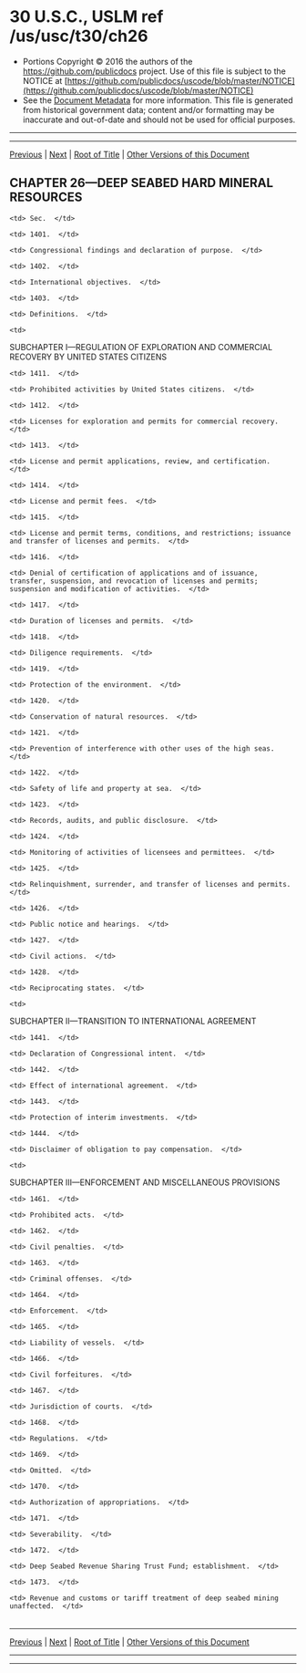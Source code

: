 ---
---

# 30 U.S.C., USLM ref /us/usc/t30/ch26

* Portions Copyright © 2016 the authors of the https://github.com/publicdocs project.
  Use of this file is subject to the NOTICE at [https://github.com/publicdocs/uscode/blob/master/NOTICE](https://github.com/publicdocs/uscode/blob/master/NOTICE)
* See the [Document Metadata](././../../../..//README.md) for more information.
  This file is generated from historical government data; content and/or formatting may be inaccurate and out-of-date and should not be used for official purposes.

----------
----------

[Previous](./../../../..//us/usc/t30/ch25/schIX/m__us_usc_t30_s1328.md) | [Next](./../../../..//us/usc/t30/ch26/m__us_usc_t30_s1401.md) | [Root of Title](./../../../../) | [Other Versions of this Document](https://publicdocs.github.io/go/links?ns=uslm&ref=%2Fus%2Fusc%2Ft30%2Fch26)

## CHAPTER 26—DEEP SEABED HARD MINERAL RESOURCES

<table>

  <tr>

    <td> Sec.  </td>

  </tr>

  <tr>

    <td> 1401.  </td>

    <td> Congressional findings and declaration of purpose.  </td>

  </tr>

  <tr>

    <td> 1402.  </td>

    <td> International objectives.  </td>

  </tr>

  <tr>

    <td> 1403.  </td>

    <td> Definitions.  </td>

  </tr>

  <tr>

    <td> 

SUBCHAPTER I—REGULATION OF EXPLORATION AND COMMERCIAL RECOVERY BY UNITED STATES CITIZENS  </td>

  </tr>

  <tr>

    <td> 1411.  </td>

    <td> Prohibited activities by United States citizens.  </td>

  </tr>

  <tr>

    <td> 1412.  </td>

    <td> Licenses for exploration and permits for commercial recovery.  </td>

  </tr>

  <tr>

    <td> 1413.  </td>

    <td> License and permit applications, review, and certification.  </td>

  </tr>

  <tr>

    <td> 1414.  </td>

    <td> License and permit fees.  </td>

  </tr>

  <tr>

    <td> 1415.  </td>

    <td> License and permit terms, conditions, and restrictions; issuance and transfer of licenses and permits.  </td>

  </tr>

  <tr>

    <td> 1416.  </td>

    <td> Denial of certification of applications and of issuance, transfer, suspension, and revocation of licenses and permits; suspension and modification of activities.  </td>

  </tr>

  <tr>

    <td> 1417.  </td>

    <td> Duration of licenses and permits.  </td>

  </tr>

  <tr>

    <td> 1418.  </td>

    <td> Diligence requirements.  </td>

  </tr>

  <tr>

    <td> 1419.  </td>

    <td> Protection of the environment.  </td>

  </tr>

  <tr>

    <td> 1420.  </td>

    <td> Conservation of natural resources.  </td>

  </tr>

  <tr>

    <td> 1421.  </td>

    <td> Prevention of interference with other uses of the high seas.  </td>

  </tr>

  <tr>

    <td> 1422.  </td>

    <td> Safety of life and property at sea.  </td>

  </tr>

  <tr>

    <td> 1423.  </td>

    <td> Records, audits, and public disclosure.  </td>

  </tr>

  <tr>

    <td> 1424.  </td>

    <td> Monitoring of activities of licensees and permittees.  </td>

  </tr>

  <tr>

    <td> 1425.  </td>

    <td> Relinquishment, surrender, and transfer of licenses and permits.  </td>

  </tr>

  <tr>

    <td> 1426.  </td>

    <td> Public notice and hearings.  </td>

  </tr>

  <tr>

    <td> 1427.  </td>

    <td> Civil actions.  </td>

  </tr>

  <tr>

    <td> 1428.  </td>

    <td> Reciprocating states.  </td>

  </tr>

  <tr>

    <td> 

SUBCHAPTER II—TRANSITION TO INTERNATIONAL AGREEMENT  </td>

  </tr>

  <tr>

    <td> 1441.  </td>

    <td> Declaration of Congressional intent.  </td>

  </tr>

  <tr>

    <td> 1442.  </td>

    <td> Effect of international agreement.  </td>

  </tr>

  <tr>

    <td> 1443.  </td>

    <td> Protection of interim investments.  </td>

  </tr>

  <tr>

    <td> 1444.  </td>

    <td> Disclaimer of obligation to pay compensation.  </td>

  </tr>

  <tr>

    <td> 

SUBCHAPTER III—ENFORCEMENT AND MISCELLANEOUS PROVISIONS  </td>

  </tr>

  <tr>

    <td> 1461.  </td>

    <td> Prohibited acts.  </td>

  </tr>

  <tr>

    <td> 1462.  </td>

    <td> Civil penalties.  </td>

  </tr>

  <tr>

    <td> 1463.  </td>

    <td> Criminal offenses.  </td>

  </tr>

  <tr>

    <td> 1464.  </td>

    <td> Enforcement.  </td>

  </tr>

  <tr>

    <td> 1465.  </td>

    <td> Liability of vessels.  </td>

  </tr>

  <tr>

    <td> 1466.  </td>

    <td> Civil forfeitures.  </td>

  </tr>

  <tr>

    <td> 1467.  </td>

    <td> Jurisdiction of courts.  </td>

  </tr>

  <tr>

    <td> 1468.  </td>

    <td> Regulations.  </td>

  </tr>

  <tr>

    <td> 1469.  </td>

    <td> Omitted.  </td>

  </tr>

  <tr>

    <td> 1470.  </td>

    <td> Authorization of appropriations.  </td>

  </tr>

  <tr>

    <td> 1471.  </td>

    <td> Severability.  </td>

  </tr>

  <tr>

    <td> 1472.  </td>

    <td> Deep Seabed Revenue Sharing Trust Fund; establishment.  </td>

  </tr>

  <tr>

    <td> 1473.  </td>

    <td> Revenue and customs or tariff treatment of deep seabed mining unaffected.  </td>

  </tr>

</table>

----------

[Previous](./../../../..//us/usc/t30/ch25/schIX/m__us_usc_t30_s1328.md) | [Next](./../../../..//us/usc/t30/ch26/m__us_usc_t30_s1401.md) | [Root of Title](./../../../../) | [Other Versions of this Document](https://publicdocs.github.io/go/links?ns=uslm&ref=%2Fus%2Fusc%2Ft30%2Fch26)

----------
----------



